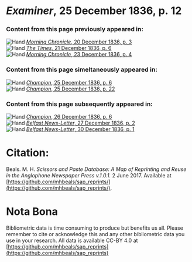 # *Examiner*, 25 December 1836, p. 12  
  
### Content from this page previously appeared in:  
![Hand](http://scissorsandpaste.net/wp-content/uploads/2017/06/smallhandpointer.png) [*Morning Chronicle*, 20 December 1836, p. 3](https://mhbeals.github.io/sap_html/Morning-Chronicle/Morning-Chronicle-20-December-1836-p-3)  
![Hand](http://scissorsandpaste.net/wp-content/uploads/2017/06/smallhandpointer.png) [*The Times*, 21 December 1836, p. 6](https://mhbeals.github.io/sap_html/The-Times/The-Times-21-December-1836-p-6)  
![Hand](http://scissorsandpaste.net/wp-content/uploads/2017/06/smallhandpointer.png) [*Morning Chronicle*, 23 December 1836, p. 4](https://mhbeals.github.io/sap_html/Morning-Chronicle/Morning-Chronicle-23-December-1836-p-4)  
  
### Content from this page simeltaneously appeared in:  
![Hand](http://scissorsandpaste.net/wp-content/uploads/2017/06/smallhandpointer.png) [*Champion*, 25 December 1836, p. 6](https://mhbeals.github.io/sap_html/Champion/Champion-25-December-1836-p-6)  
![Hand](http://scissorsandpaste.net/wp-content/uploads/2017/06/smallhandpointer.png) [*Champion*, 25 December 1836, p. 22](https://mhbeals.github.io/sap_html/Champion/Champion-25-December-1836-p-22)  
  
### Content from this page subsequently appeared in:  
![Hand](http://scissorsandpaste.net/wp-content/uploads/2017/06/smallhandpointer.png) [*Champion*, 26 December 1836, p. 6](https://mhbeals.github.io/sap_html/Champion/Champion-26-December-1836-p-6)  
![Hand](http://scissorsandpaste.net/wp-content/uploads/2017/06/smallhandpointer.png) [*Belfast News-Letter*, 27 December 1836, p. 2](https://mhbeals.github.io/sap_html/Belfast-News-Letter/Belfast-News-Letter-27-December-1836-p-2)  
![Hand](http://scissorsandpaste.net/wp-content/uploads/2017/06/smallhandpointer.png) [*Belfast News-Letter*, 30 December 1836, p. 1](https://mhbeals.github.io/sap_html/Belfast-News-Letter/Belfast-News-Letter-30-December-1836-p-1)  


# Citation: 

Beals. M. H. *Scissors and Paste Database: A Map of Reprinting and Reuse in the Anglophone Newspaper Press v.1.0.1.* 2 June 2017. Available at [https://github.com/mhbeals/sap_reprints/](https://github.com/mhbeals/sap_reprints/). 

# Nota Bona

Bibliometric data is time consuming to produce but benefits us all. Please remember to cite or acknowledge this and any other bibliometric data you use in your research. All data is available CC-BY 4.0 at [https://github.com/mhbeals/sap_reprints](https://github.com/mhbeals/sap_reprints)
